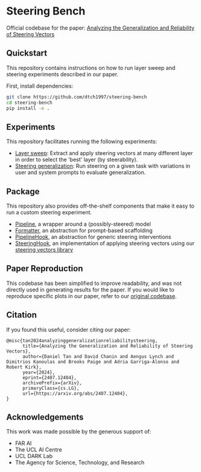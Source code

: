 # Steering Bench
Official codebase for the paper: [Analyzing the Generalization and Reliability of Steering Vectors](https://arxiv.org/abs/2407.12404)

## Quickstart
This repository contains instructions on how to run layer sweep and steering experiments described in our paper. 

First, install dependencies: 
```bash
git clone https://github.com/dtch1997/steering-bench
cd steering-bench 
pip install -e . 
```

## Experiments
This repository facilitates running the following experiments: 
- [Layer sweep](experiments/layer_sweep): Extract and apply steering vectors at many different layer in order to select the 'best' layer (by steerability). 
- [Steering generalization](experiments/steering_generalization): Run steering on a given task with variations in user and system prompts to evaluate generalization.

## Package
This repository also provides off-the-shelf components that make it easy to run a custom steering experiment. 
- [Pipeline](steering_bench/core/pipeline), a wrapper around a (possibly-steered) model
- [Formatter](steering_bench/core/format.py), an abstraction for prompt-based scaffolding
- [PipelineHook](steering_bench/core/pipeline), an abstraction for generic steering interventions
- [SteeringHook](steering_bench/core/hook), an implementation of applying steering vectors using our [steering vectors library](https://github.com/steering-vectors/steering-vectors/)

## Paper Reproduction
This codebase has been simplified to improve readability, and was not directly used in generating results for the paper. If you would like to reproduce specific plots in our paper, refer to our [original codebase](https://github.com/dtch1997/repepo). 

## Citation
If you found this useful, consider citing our paper: 
```
@misc{tan2024analyzinggeneralizationreliabilitysteering,
      title={Analyzing the Generalization and Reliability of Steering Vectors}, 
      author={Daniel Tan and David Chanin and Aengus Lynch and Dimitrios Kanoulas and Brooks Paige and Adria Garriga-Alonso and Robert Kirk},
      year={2024},
      eprint={2407.12404},
      archivePrefix={arXiv},
      primaryClass={cs.LG},
      url={https://arxiv.org/abs/2407.12404}, 
}
```
## Acknowledgements
This work was made possible by the generous support of:
- FAR AI
- The UCL AI Centre
- UCL DARK Lab
- The Agency for Science, Technology, and Research
